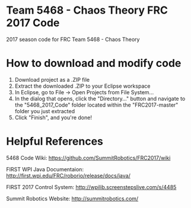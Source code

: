 # Team 5468 - Chaos Theory FRC 2017 Code
2017 season code for FRC Team 5468 - Chaos Theory

# How to download and modify code
1. Download project as a .ZIP file
2. Extract the downloaded .ZIP to your Eclipse workspace
3. In Eclipse, go to File -> Open Projects from File System...
4. In the dialog that opens, click the "Directory..." button and navigate to the "5468_2017_Code" folder located within the "FRC2017-master" folder you just extracted
5. Click "Finish", and you're done!

# Helpful References
5468 Code Wiki: https://github.com/SummitRobotics/FRC2017/wiki

FIRST WPI Java Documentaion: http://first.wpi.edu/FRC/roborio/release/docs/java/

FIRST 2017 Control System: http://wpilib.screenstepslive.com/s/4485

Summit Robotics Website: http://summitrobotics.com/
